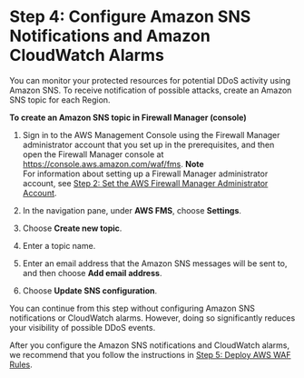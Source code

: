# Step 4: Configure Amazon SNS Notifications and Amazon CloudWatch Alarms<a name="get-started-fms-shield-cloudwatch"></a>

You can monitor your protected resources for potential DDoS activity using Amazon SNS\. To receive notification of possible attacks, create an Amazon SNS topic for each Region\.<a name="get-started-fms-shield-sns-procedure"></a>

**To create an Amazon SNS topic in Firewall Manager \(console\)**

1. Sign in to the AWS Management Console using the Firewall Manager administrator account that you set up in the prerequisites, and then open the Firewall Manager console at [https://console\.aws\.amazon\.com/waf/fms](https://console.aws.amazon.com/waf/fms)\. 
**Note**  
For information about setting up a Firewall Manager administrator account, see [Step 2: Set the AWS Firewall Manager Administrator Account](enable-integration.md)\.

1. In the navigation pane, under **AWS FMS**, choose **Settings**\.

1. Choose **Create new topic**\.

1. Enter a topic name\.

1. Enter an email address that the Amazon SNS messages will be sent to, and then choose **Add email address**\.

1. Choose **Update SNS configuration**\.

You can continue from this step without configuring Amazon SNS notifications or CloudWatch alarms\. However, doing so significantly reduces your visibility of possible DDoS events\.

After you configure the Amazon SNS notifications and CloudWatch alarms, we recommend that you follow the instructions in [Step 5: Deploy AWS WAF Rules](get-started-fms-shield-deploy-waf-automations.md)\.